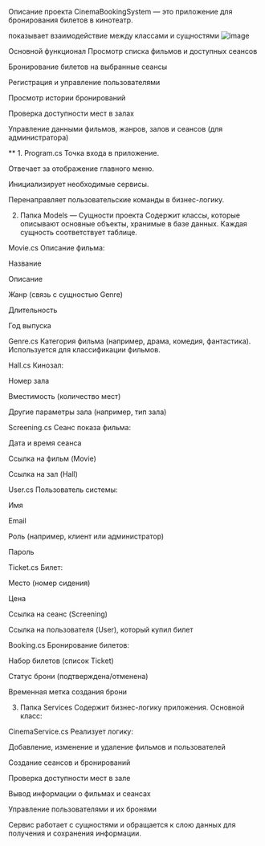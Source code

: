 
Описание проекта
CinemaBookingSystem — это приложение для бронирования билетов в кинотеатр.

показывает взаимодействие между классами и сущностями
![image](https://github.com/user-attachments/assets/a3403d24-863e-4639-ac9a-630aecf150e7)

Основной функционал
Просмотр списка фильмов и доступных сеансов

Бронирование билетов на выбранные сеансы

Регистрация и управление пользователями

Просмотр истории бронирований

Проверка доступности мест в залах

Управление данными фильмов, жанров, залов и сеансов (для администратора)


** 1. Program.cs
Точка входа в приложение.

Отвечает за отображение главного меню.

Инициализирует необходимые сервисы.

Перенаправляет пользовательские команды в бизнес-логику.

2. Папка Models — Сущности проекта
Содержит классы, которые описывают основные объекты, хранимые в базе данных. Каждая сущность соответствует таблице.

Movie.cs
Описание фильма:

Название

Описание

Жанр (связь с сущностью Genre)

Длительность

Год выпуска

Genre.cs
Категория фильма (например, драма, комедия, фантастика).
Используется для классификации фильмов.

Hall.cs
Кинозал:

Номер зала

Вместимость (количество мест)

Другие параметры зала (например, тип зала)

Screening.cs
Сеанс показа фильма:

Дата и время сеанса

Ссылка на фильм (Movie)

Ссылка на зал (Hall)

User.cs
Пользователь системы:

Имя

Email

Роль (например, клиент или администратор)

Пароль 

Ticket.cs
Билет:

Место (номер сидения)

Цена

Ссылка на сеанс (Screening)

Ссылка на пользователя (User), который купил билет

Booking.cs
Бронирование билетов:

Набор билетов (список Ticket)

Статус брони (подтверждена/отменена)

Временная метка создания брони

3. Папка Services
Содержит бизнес-логику приложения.
Основной класс:

CinemaService.cs
Реализует логику:

Добавление, изменение и удаление фильмов и пользователей

Создание сеансов и бронирований

Проверка доступности мест в зале

Вывод информации о фильмах и сеансах

Управление пользователями и их бронями

Сервис работает с сущностями и обращается к слою данных для получения и сохранения информации.




